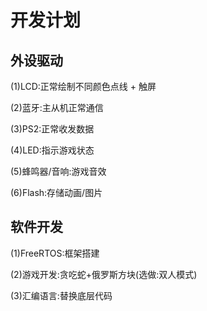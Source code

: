 # 开发计划

## 外设驱动

(1)LCD:正常绘制不同颜色点线 + 触屏

(2)蓝牙:主从机正常通信

(3)PS2:正常收发数据

(4)LED:指示游戏状态

(5)蜂鸣器/音响:游戏音效

(6)Flash:存储动画/图片



## 软件开发

(1)FreeRTOS:框架搭建

(2)游戏开发:贪吃蛇+俄罗斯方块(选做:双人模式)

(3)汇编语言:替换底层代码



